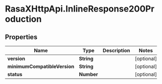# RasaXHttpApi.InlineResponse200Production

## Properties

Name | Type | Description | Notes
------------ | ------------- | ------------- | -------------
**version** | **String** |  | [optional] 
**minimumCompatibleVersion** | **String** |  | [optional] 
**status** | **Number** |  | [optional] 


